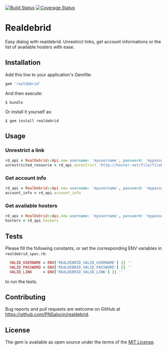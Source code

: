 [![Build Status](https://travis-ci.org/PNSalocin/realdebrid.svg?branch=master)](https://travis-ci.org/PNSalocin/realdebrid)
[![Coverage Status](https://coveralls.io/repos/PNSalocin/realdebrid/badge.svg?branch=master&service=github)](https://coveralls.io/github/PNSalocin/realdebrid?branch=master)
# Realdebrid

Easy dialog with realdebrid.
Unrestrict links, get account informations or the list of available hosters with ease.

## Installation

Add this line to your application's Gemfile:

```ruby
gem 'realdebrid'
```

And then execute:

    $ bundle

Or install it yourself as:

    $ gem install realdebrid

## Usage

### Unrestrict a link

```ruby
rd_api = RealDebrid::Api.new username: 'myusername', password: 'mypassword'
unrestricted_resource = rd_api.unrestrict 'http://hoster.net/file/filehash/filename.iso.html'
```

### Get account info

```ruby
rd_api = RealDebrid::Api.new username: 'myusername', password: 'mypassword'
account_info = rd_api.account_info
```

### Get available hosters

```ruby
rd_api = RealDebrid::Api.new username: 'myusername', password: 'mypassword'
hosters = rd_api.hosters
```

## Tests

Please fill the following constants, or set the corresponding ENV variables in `realdebrid_spec.rb`:

```ruby
  VALID_USERNAME = ENV['REALDEBRID_VALID_USERNAME'] || ''
  VALID_PASSWORD = ENV['REALDEBRID_VALID_PASSWORD'] || ''
  VALID_LINK     = ENV['REALDEBRID_VALID_LINK'] || ''
```

to run the tests.

## Contributing

Bug reports and pull requests are welcome on GitHub at https://github.com/PNSalocin/realdebrid.

## License

The gem is available as open source under the terms of the [MIT License](http://opensource.org/licenses/MIT).